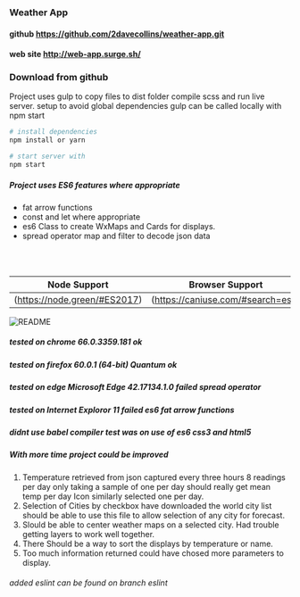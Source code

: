 ### Weather App

#### github  https://github.com/2davecollins/weather-app.git
#### web site  http://web-app.surge.sh/

### Download from github

Project uses gulp to copy files to dist folder compile scss and run live server.
setup to avoid global  dependencies gulp can be called locally with npm start

```bash
# install dependencies
npm install or yarn

# start server with 
npm start

```

##### Project uses ES6 features where appropriate

* fat arrow functions
* const and let where appropriate
* es6 Class to create WxMaps and Cards for displays.
* spread operator map and filter to decode json data
<br/>
<br/>


Node Support | Browser Support
------------ | -------------
 (https://node.green/#ES2017) | (https://caniuse.com/#search=es6)




![README](http://www.plantuml.com/plantuml/png/RP51IyGm48NlXVw779KbVs5PiGgYotfP5azbIAOs6DibCyeMyRyxQTg6ofwIztNclV2w8uR0Nv--BCh2U21Izn2i-YaBfOtZ8PuMniEPlgEHjx9ZtRVSwrhjaTlUabn5Rzwnmm2CqUNcDX6UnMzEELtsS4unwAyPcO1Y8qDnSRLwPEVbPUDoiXVrueZ7FBMX_qJBpDthK_tyy3QD213dO_1PF_O13H1dQ3n2cF746cJJhfd62mSmN053pgjWE3Gdn8_yg5LSh8Jo-59NKh7WIIuzL8xE7eQbnxa6xR5XlKsDNliGlIFVOMVbJ_y1 "README")





#####  tested on chrome 66.0.3359.181 ok
#####  tested on firefox 60.0.1 (64-bit) Quantum ok
#####  tested on edge Microsoft Edge 42.17134.1.0 failed spread operator
#####  tested on Internet Exploror 11 failed es6 fat arrow functions

#####  didnt use babel compiler test was on use of es6 css3 and html5 


##### With more time project could be improved

1. Temperature retrieved from json captured every three hours 8 readings per day only taking a sample of one per day should really get mean temp per day Icon similarly selected one per day.
2. Selection of Cities by checkbox have downloaded the world city list should be able to use this file to allow selection of any city for forecast.
3. Slould be able to center weather maps on a selected city. Had trouble getting layers to work well together.
4. There Should be a way to sort the displays by temperature or name.
5. Too much information returned could have chosed more parameters to display.


###### added eslint can be found on branch eslint
